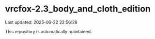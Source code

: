 # vrcfox-2.3_body_and_cloth_edition

Last updated: 2025-06-22 22:56:28

This repository is automatically maintained.
